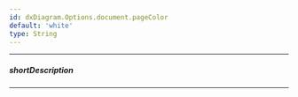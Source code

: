 ```yaml
---
id: dxDiagram.Options.document.pageColor
default: 'white'
type: String
---
```

---
##### shortDescription

---
